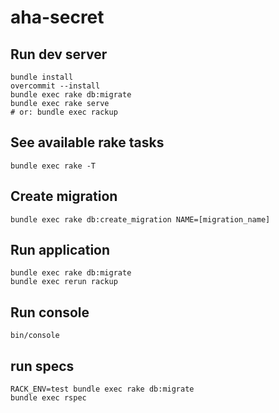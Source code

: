 # aha-secret

## Run dev server

```
bundle install
overcommit --install
bundle exec rake db:migrate
bundle exec rake serve
# or: bundle exec rackup
```

## See available rake tasks

```
bundle exec rake -T
```

## Create migration

```
bundle exec rake db:create_migration NAME=[migration_name]
```

## Run application

```
bundle exec rake db:migrate 
bundle exec rerun rackup
```

## Run console

```
bin/console
```

## run specs

```
RACK_ENV=test bundle exec rake db:migrate 
bundle exec rspec
```
